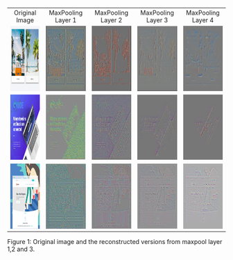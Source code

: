 

|   |   |   |   |   |
| :-----------: | :-----------: | :-----------: | :-----------: | :-----------: |
| Original Image | MaxPooling Layer 1| MaxPooling Layer 2 | MaxPooling Layer 3 | MaxPooling Layer 4 |
| <img src="4098089.png" width="196" height="150"> | <img src="2.png" width="196" height="150"> | <img src="1.png" width="196" height="150"> | <img src="3.png" width="196" height="150"> | <img src="4.png" width="196" height="150"> |
| <img src="4098405.png" width="196" height="150"> | <img src="5.png" width="196" height="150"> | <img src="6.png" width="196" height="150"> | <img src="7.png" width="196" height="150"> |<img src="8.png" width="196" height="150"> |
| <img src="4105464.png" width="196" height="150"> | <img src="9.png" width="196" height="150"> | <img src="10.png" width="196" height="150"> | <img src="11.png" width="196" height="150"> | <img src="12.png" width="196" height="150"> |

Figure 1: Original image and the reconstructed versions from maxpool layer 1,2 and 3. 
